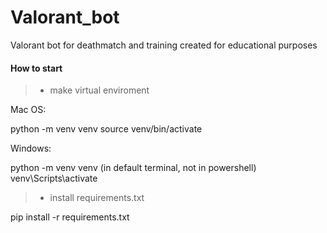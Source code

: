 # Valorant_bot
Valorant bot for deathmatch and training created for educational purposes


#### How to start

> - make virtual enviroment

Mac OS:

python -m venv venv
source venv/bin/activate

Windows:

python -m venv venv
(in default terminal, not in powershell)
venv\Scripts\activate

> - install requirements.txt

pip install -r requirements.txt